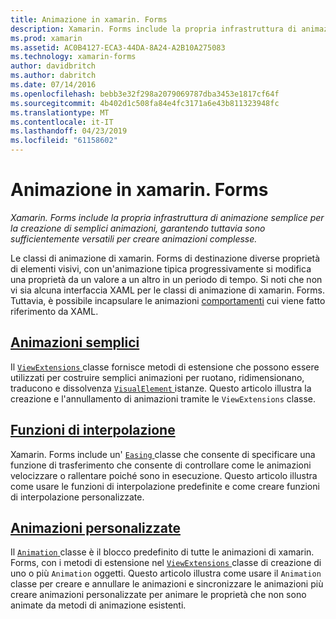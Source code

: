 ```yaml
---
title: Animazione in xamarin. Forms
description: Xamarin. Forms include la propria infrastruttura di animazione semplice per la creazione di semplici animazioni, garantendo tuttavia sono sufficientemente versatili per creare animazioni complesse.
ms.prod: xamarin
ms.assetid: AC0B4127-ECA3-44DA-8A24-A2B10A275083
ms.technology: xamarin-forms
author: davidbritch
ms.author: dabritch
ms.date: 07/14/2016
ms.openlocfilehash: bebb3e32f298a2079069787dba3453e1817cf64f
ms.sourcegitcommit: 4b402d1c508fa84e4fc3171a6e43b811323948fc
ms.translationtype: MT
ms.contentlocale: it-IT
ms.lasthandoff: 04/23/2019
ms.locfileid: "61158602"
---
```

# <a name="animation-in-xamarinforms"></a>Animazione in xamarin. Forms

_Xamarin. Forms include la propria infrastruttura di animazione semplice per la creazione di semplici animazioni, garantendo tuttavia sono sufficientemente versatili per creare animazioni complesse._

Le classi di animazione di xamarin. Forms di destinazione diverse proprietà di elementi visivi, con un'animazione tipica progressivamente si modifica una proprietà da un valore a un altro in un periodo di tempo. Si noti che non vi sia alcuna interfaccia XAML per le classi di animazione di xamarin. Forms. Tuttavia, è possibile incapsulare le animazioni [comportamenti](~/xamarin-forms/app-fundamentals/behaviors/index.md) cui viene fatto riferimento da XAML.

## <a name="simple-animationssimplemd"></a>[Animazioni semplici](simple.md)

Il [ `ViewExtensions` ](xref:Xamarin.Forms.ViewExtensions) classe fornisce metodi di estensione che possono essere utilizzati per costruire semplici animazioni per ruotano, ridimensionano, traducono e dissolvenza [ `VisualElement` ](xref:Xamarin.Forms.VisualElement) istanze. Questo articolo illustra la creazione e l'annullamento di animazioni tramite le `ViewExtensions` classe.

## <a name="easing-functionseasingmd"></a>[Funzioni di interpolazione](easing.md)

Xamarin. Forms include un' [ `Easing` ](xref:Xamarin.Forms.Easing) classe che consente di specificare una funzione di trasferimento che consente di controllare come le animazioni velocizzare o rallentare poiché sono in esecuzione. Questo articolo illustra come usare le funzioni di interpolazione predefinite e come creare funzioni di interpolazione personalizzate.

## <a name="custom-animationscustommd"></a>[Animazioni personalizzate](custom.md)

Il [ `Animation` ](xref:Xamarin.Forms.Animation) classe è il blocco predefinito di tutte le animazioni di xamarin. Forms, con i metodi di estensione nel [ `ViewExtensions` ](xref:Xamarin.Forms.ViewExtensions) classe di creazione di uno o più `Animation` oggetti. Questo articolo illustra come usare il `Animation` classe per creare e annullare le animazioni e sincronizzare le animazioni più creare animazioni personalizzate per animare le proprietà che non sono animate da metodi di animazione esistenti.
